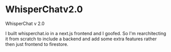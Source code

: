 # WhisperChatv2.0
WhisperChat v 2.0 

I built whisperchat.io in a next.js frontend and I goofed. So I'm rearchitecting it from scratch to include a backend and add some extra features rather then just frontend to firestore.

